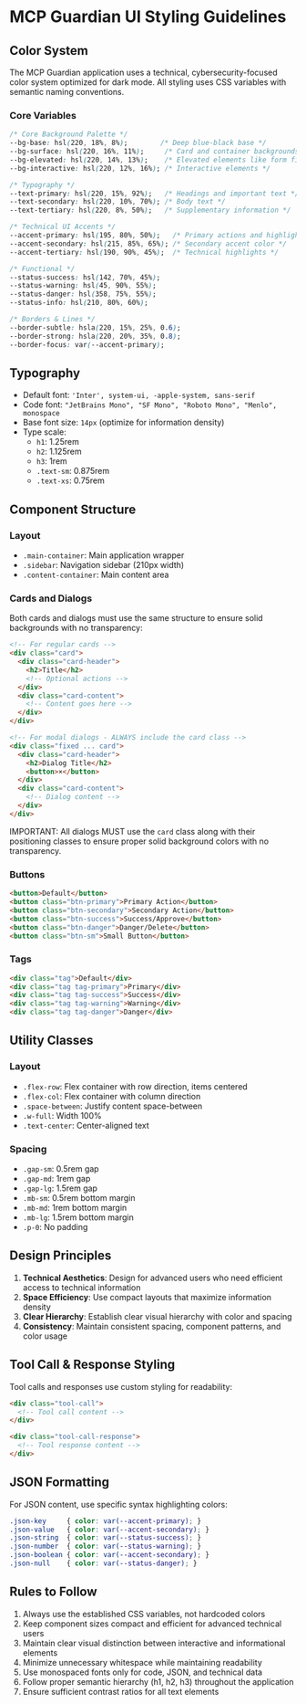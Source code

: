 # MCP Guardian UI Styling Guidelines

## Color System

The MCP Guardian application uses a technical, cybersecurity-focused color system optimized for dark mode. All styling uses CSS variables with semantic naming conventions.

### Core Variables

```css
/* Core Background Palette */
--bg-base: hsl(220, 18%, 8%);        /* Deep blue-black base */
--bg-surface: hsl(220, 16%, 11%);     /* Card and container backgrounds */
--bg-elevated: hsl(220, 14%, 13%);    /* Elevated elements like form fields */
--bg-interactive: hsl(220, 12%, 16%); /* Interactive elements */

/* Typography */
--text-primary: hsl(220, 15%, 92%);   /* Headings and important text */
--text-secondary: hsl(220, 10%, 70%); /* Body text */
--text-tertiary: hsl(220, 8%, 50%);   /* Supplementary information */

/* Technical UI Accents */
--accent-primary: hsl(195, 80%, 50%);   /* Primary actions and highlights */
--accent-secondary: hsl(215, 85%, 65%); /* Secondary accent color */
--accent-tertiary: hsl(190, 90%, 45%);  /* Technical highlights */

/* Functional */
--status-success: hsl(142, 70%, 45%);
--status-warning: hsl(45, 90%, 55%);
--status-danger: hsl(358, 75%, 55%);
--status-info: hsl(210, 80%, 60%);

/* Borders & Lines */
--border-subtle: hsla(220, 15%, 25%, 0.6);
--border-strong: hsla(220, 20%, 35%, 0.8);
--border-focus: var(--accent-primary);
```

## Typography

- Default font: `'Inter', system-ui, -apple-system, sans-serif`
- Code font: `"JetBrains Mono", "SF Mono", "Roboto Mono", "Menlo", monospace`
- Base font size: `14px` (optimize for information density)
- Type scale:
  - `h1`: 1.25rem
  - `h2`: 1.125rem
  - `h3`: 1rem
  - `.text-sm`: 0.875rem
  - `.text-xs`: 0.75rem

## Component Structure

### Layout

- `.main-container`: Main application wrapper
- `.sidebar`: Navigation sidebar (210px width)
- `.content-container`: Main content area

### Cards and Dialogs

Both cards and dialogs must use the same structure to ensure solid backgrounds with no transparency:

```html
<!-- For regular cards -->
<div class="card">
  <div class="card-header">
    <h2>Title</h2>
    <!-- Optional actions -->
  </div>
  <div class="card-content">
    <!-- Content goes here -->
  </div>
</div>

<!-- For modal dialogs - ALWAYS include the card class -->
<div class="fixed ... card">
  <div class="card-header">
    <h2>Dialog Title</h2>
    <button>×</button>
  </div>
  <div class="card-content">
    <!-- Dialog content -->
  </div>
</div>
```

IMPORTANT: All dialogs MUST use the `card` class along with their positioning classes to ensure proper solid background colors with no transparency.

### Buttons

```html
<button>Default</button>
<button class="btn-primary">Primary Action</button>
<button class="btn-secondary">Secondary Action</button>
<button class="btn-success">Success/Approve</button>
<button class="btn-danger">Danger/Delete</button>
<button class="btn-sm">Small Button</button>
```

### Tags

```html
<div class="tag">Default</div>
<div class="tag tag-primary">Primary</div>
<div class="tag tag-success">Success</div>
<div class="tag tag-warning">Warning</div>
<div class="tag tag-danger">Danger</div>
```

## Utility Classes

### Layout

- `.flex-row`: Flex container with row direction, items centered
- `.flex-col`: Flex container with column direction
- `.space-between`: Justify content space-between
- `.w-full`: Width 100%
- `.text-center`: Center-aligned text

### Spacing

- `.gap-sm`: 0.5rem gap
- `.gap-md`: 1rem gap
- `.gap-lg`: 1.5rem gap
- `.mb-sm`: 0.5rem bottom margin
- `.mb-md`: 1rem bottom margin
- `.mb-lg`: 1.5rem bottom margin
- `.p-0`: No padding

## Design Principles

1. **Technical Aesthetics**: Design for advanced users who need efficient access to technical information
2. **Space Efficiency**: Use compact layouts that maximize information density
3. **Clear Hierarchy**: Establish clear visual hierarchy with color and spacing
4. **Consistency**: Maintain consistent spacing, component patterns, and color usage

## Tool Call & Response Styling

Tool calls and responses use custom styling for readability:

```html
<div class="tool-call">
  <!-- Tool call content -->
</div>

<div class="tool-call-response">
  <!-- Tool response content -->
</div>
```

## JSON Formatting

For JSON content, use specific syntax highlighting colors:

```css
.json-key     { color: var(--accent-primary); }
.json-value   { color: var(--accent-secondary); }
.json-string  { color: var(--status-success); }
.json-number  { color: var(--status-warning); }
.json-boolean { color: var(--accent-secondary); }
.json-null    { color: var(--status-danger); }
```

## Rules to Follow

1. Always use the established CSS variables, not hardcoded colors
2. Keep component sizes compact and efficient for advanced technical users
3. Maintain clear visual distinction between interactive and informational elements
4. Minimize unnecessary whitespace while maintaining readability
5. Use monospaced fonts only for code, JSON, and technical data
6. Follow proper semantic hierarchy (h1, h2, h3) throughout the application
7. Ensure sufficient contrast ratios for all text elements